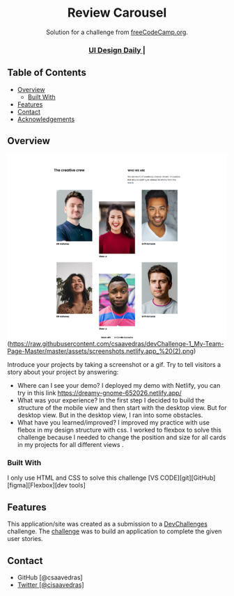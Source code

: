 <!-- Please update value in the {}  -->

<h1 align="center">Review Carousel</h1>

<div align="center">
   Solution for a challenge from  <a href="https://www.freecodecamp.org/news/javascript-projects-for-beginners/#how-to-create-a-review-carousel" target="_blank">freeCodeCamp.org</a>.
</div>

<div align="center">
  <h3>
    <a href="https://www.uidesigndaily.com/posts/figma-profile-card-day-1558">
      UI Design Daily
    </a>
    <span> | </span>
    <!-- <a href="#">
      Solution
    </a>
    <span> | </span>
    <a href="https://devchallenges.io/challenges/hhmesazsqgKXrTkYkt0U">
      Challenge
    </a> -->
  </h3>
</div>

<!-- TABLE OF CONTENTS -->

## Table of Contents

- [Overview](#overview)
  - [Built With](#built-with)
- [Features](#features)
- [Contact](#contact)
- [Acknowledgements](#acknowledgements)

<!-- OVERVIEW -->

## Overview

![screenshot](<https://raw.githubusercontent.com/csaavedras/devChallenge-1_My-Team-Page-Master/master/assets/dreamy-gnome-652026.netlify.app_%20(1).png>)
(https://raw.githubusercontent.com/csaavedras/devChallenge-1_My-Team-Page-Master/master/assets/screenshots.netlify.app_%20(2).png)

Introduce your projects by taking a screenshot or a gif. Try to tell visitors a story about your project by answering:

- Where can I see your demo?
  I deployed my demo with Netlify, you can try in this link https://dreamy-gnome-652026.netlify.app/
- What was your experience?
  In the first step I decided to build the structure of the mobile view and then start with the desktop view. But for desktop view. But in the desktop view, I ran into some obstacles.
- What have you learned/improved?
  I improved my practice with use flebox in my design structure with css. I worked to flexbox to solve this challenge because I needed to change the position and size for all cards in my projects for all different views .

### Built With

<!-- This section should list any major frameworks that you built your project using. Here are a few examples.-->

I only use HTML and CSS to solve this challenge
[VS CODE][git][GitHub][figma][Flexbox][dev tools]

## Features

<!-- List the features of your application or follow the template. Don't share the figma file here :) -->

This application/site was created as a submission to a [DevChallenges](https://devchallenges.io/challenges) challenge. The [challenge](https://devchallenges.io/challenges/hhmesazsqgKXrTkYkt0U) was to build an application to complete the given user stories.

## Contact

- GitHub [@csaavedras] <a href="https://{github.com/csaavedras">
- Twitter [@cisaavedras] <a href="https://{twitter.com/cisaavedras">
